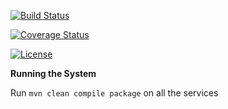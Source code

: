 
[![Build Status](https://travis-ci.org/stackroute/ibm-wave3-ontrack.svg?branch=master)](https://travis-ci.org/stackroute/ibm-wave3-ontrack)

[![Coverage Status](https://coveralls.io/repos/github/stackroute/ibm-wave3-ontrack/badge.svg?branch=master)](https://coveralls.io/github/stackroute/ibm-wave3-ontrack?branch=master)

[![License](https://img.shields.io/badge/License-Apache%202.0-blue.svg)](https://opensource.org/licenses/Apache-2.0)

****Running the System****

Run ```mvn clean compile package``` on all the services
